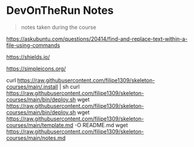 # DevOnTheRun Notes

> notes taken during the course

https://askubuntu.com/questions/20414/find-and-replace-text-within-a-file-using-commands

https://shields.io/

https://simpleicons.org/

curl https://raw.githubusercontent.com/filipe1309/skeleton-courses/main/.install | sh
curl https://raw.githubusercontent.com/filipe1309/skeleton-courses/main/bin/deploy.sh
wget https://raw.githubusercontent.com/filipe1309/skeleton-courses/main/bin/deploy.sh
wget https://raw.githubusercontent.com/filipe1309/skeleton-courses/main/template.md -O README.md
wget https://raw.githubusercontent.com/filipe1309/skeleton-courses/main/notes.md
